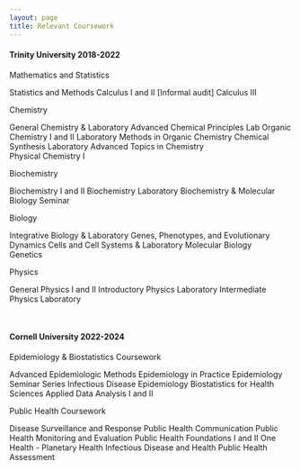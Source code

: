 ```yaml
---
layout: page
title: Relevant Coursework
---
```

#### Trinity University 2018-2022

Mathematics and Statistics

Statistics and Methods 
Calculus I and II 
[Informal audit] Calculus III 

Chemistry

General Chemistry & Laboratory 
Advanced Chemical Principles Lab 
Organic Chemistry I and II 
Laboratory Methods in Organic Chemistry 
Chemical Synthesis Laboratory 
Advanced Topics in Chemistry  
Physical Chemistry I 

Biochemistry

Biochemistry I and II 
Biochemistry Laboratory 
Biochemistry & Molecular Biology Seminar 

Biology

Integrative Biology & Laboratory 
Genes, Phenotypes, and Evolutionary Dynamics 
Cells and Cell Systems & Laboratory 
Molecular Biology  
Genetics 

Physics

General Physics I and II 
Introductory Physics Laboratory 
Intermediate Physics Laboratory 

<br>

#### Cornell University 2022-2024

Epidemiology & Biostatistics Coursework

Advanced Epidemiologic Methods 
Epidemiology in Practice 
Epidemiology Seminar Series 
Infectious Disease Epidemiology 
Biostatistics for Health Sciences 
Applied Data Analysis I and II 

Public Health Coursework

Disease Surveillance and Response 
Public Health Communication 
Public Health Monitoring and Evaluation 
Public Health Foundations I and II 
One Health - Planetary Health 
Infectious Disease and Health 
Public Health Assessment 
<br>
